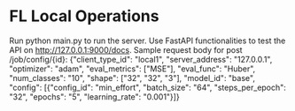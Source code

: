# FL Local Operations


Run python main.py to run the server.
Use FastAPI functionalities to test the API on http://127.0.0.1:9000/docs.
Sample request body for post /job/config/{id}:
{"client_type_id": "local1",
 "server_address": "127.0.0.1",
 "optimizer": "adam",
 "eval_metrics": ["MSE"],
 "eval_func": "Huber",
 "num_classes": "10",
 "shape": ["32", "32", "3"],
 "model_id": "base",
 "config": [{"config_id": "min_effort",
   "batch_size": "64",
   "steps_per_epoch": "32",
   "epochs": "5",
   "learning_rate": "0.001"}]}